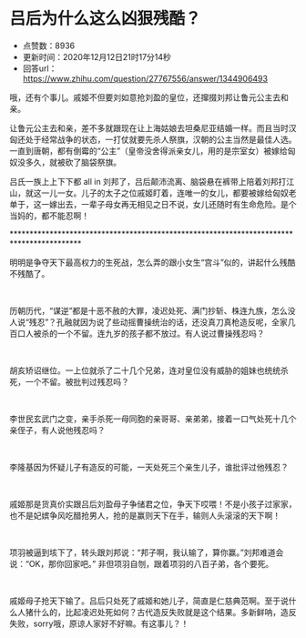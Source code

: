 # 吕后为什么这么凶狠残酷？
- 点赞数：8936
- 更新时间：2020年12月12日21时17分14秒
- 回答url：https://www.zhihu.com/question/27767556/answer/1344906493
<body>
 <p data-pid="LTVHrhFK">哦，还有个事儿。戚姬不但要刘如意抢刘盈的皇位，还撺掇刘邦让鲁元公主去和亲。</p>
 <p data-pid="qzJE6I2O">让鲁元公主去和亲，差不多就跟现在让上海姑娘去坦桑尼亚结婚一样。而且当时汉匈还处于经常战争的状态，一打仗就要先杀人祭旗，汉朝的公主当然是最佳人选。一直到唐朝，都有倒霉的“公主”（皇帝没舍得派亲女儿，用的是宗室女）被嫁给匈奴没多久，就被砍了脑袋祭旗。</p>
 <p data-pid="ivjOetJw">吕氏一族上上下下都 all in 刘邦了，吕后颠沛流离、脑袋悬在裤带上陪着刘邦打江山，就这一儿一女。儿子的太子之位戚姬盯着，连唯一的女儿，都要被嫁给匈奴老单于，这一嫁出去，一辈子母女再无相见之日不说，女儿还随时有生命危险。是个当妈的，都不能忍啊！</p>
 <p data-pid="a1t6sMe1">*****************************************************************************************</p>
 <p data-pid="D3xx2Gta">明明是争夺天下最高权力的生死战，怎么弄的跟小女生“宫斗”似的，讲起什么残酷不残酷了。</p>
 <p class="ztext-empty-paragraph"><br></p>
 <p data-pid="RoZOTjKd">历朝历代，“谋逆”都是十恶不赦的大罪，凌迟处死、满门抄斩、株连九族，怎么没人说“残忍”？孔融就因为说了些动摇曹操统治的话，还没真刀真枪造反呢，全家几百口人被杀的一个不留。连九岁的孩子都不放过。有人说过曹操残忍吗？</p>
 <p class="ztext-empty-paragraph"><br></p>
 <p data-pid="a8Lpq7cJ">胡亥矫诏继位。一上位就杀了二十几个兄弟，连对皇位没有威胁的姐妹也统统杀死，一个不留。被批判过残忍吗？</p>
 <p class="ztext-empty-paragraph"><br></p>
 <p data-pid="QKhKlpOT">李世民玄武门之变，亲手杀死一母同胞的亲哥哥、亲弟弟，接着一口气处死十几个亲侄子，有人说他残忍吗？</p>
 <p class="ztext-empty-paragraph"><br></p>
 <p data-pid="doxTrftt">李隆基因为怀疑儿子有造反的可能，一天处死三个亲生儿子，谁批评过他残忍？</p>
 <p class="ztext-empty-paragraph"><br></p>
 <p data-pid="6JzQVKwD">戚姬那是货真价实跟吕后刘盈母子争储君之位，争天下哎喂！不是小孩子过家家，也不是妃嫔争风吃醋抢男人，抢的是赢则天下在手，输则人头滚滚的天下啊！</p>
 <p class="ztext-empty-paragraph"><br></p>
 <p data-pid="ZA02AxCa">项羽被逼到垓下了，转头跟刘邦说：“邦子啊，我认输了，算你赢。”刘邦难道会说：“OK，那你回家吧。” 非但项羽自刎，跟着项羽的八百子弟，各个要死。</p>
 <p class="ztext-empty-paragraph"><br></p>
 <p data-pid="2v6TosbK">戚姬母子抢天下输了。吕后只处死了戚姬和她儿子，简直是仁慈典范啊。至于说什么人猪什么的，比起凌迟处死如何？古代造反失败就是这个结果。多新鲜呐，造反失败，sorry哦，原谅人家好不好嘛。有这事儿？！</p>
 <p></p>
</body>